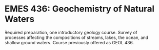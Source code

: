 # EMES 436: Geochemistry of Natural Waters

Required preparation, one introductory geology course. Survey of processes affecting the compositions of streams, lakes, the ocean, and shallow ground waters. Course previously offered as GEOL 436.